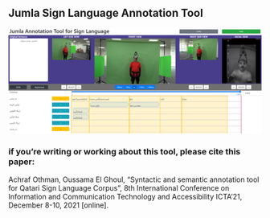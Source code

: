 ## Jumla Sign Language Annotation Tool

![Home Image](https://github.com//madainnovation/Jumla-Sign-Language-Annotation-Tool-By-Mada-Center/blob/main/public/jumla%20annotation%20tool.PNG?raw=true)

### if you’re writing or working about this tool, please cite this paper:

Achraf Othman, Oussama El Ghoul, “Syntactic and semantic annotation tool for Qatari Sign Language Corpus”, 8th International Conference on Information and Communication Technology and Accessibility ICTA’21, December 8-10, 2021 [online].

